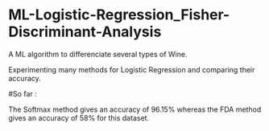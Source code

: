 # ML-Logistic-Regression_Fisher-Discriminant-Analysis
A ML algorithm to differenciate several types of Wine.

Experimenting many methods for Logistic Regression and comparing their accuracy.

#So far :

The Softmax method gives an accuracy of 96.15% whereas the FDA method gives an accuracy of 58% for this dataset.

